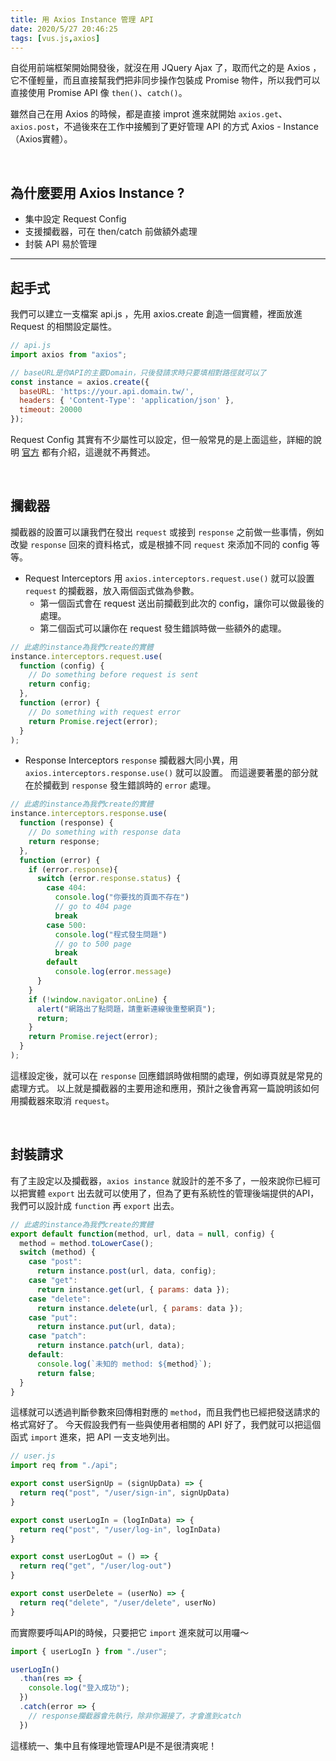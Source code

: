 ```yaml
---
title: 用 Axios Instance 管理 API
date: 2020/5/27 20:46:25
tags: [vus.js,axios]
---
```

自從用前端框架開始開發後，就沒在用 JQuery Ajax 了，取而代之的是 Axios ，它不僅輕量，而且直接幫我們把非同步操作包裝成 Promise 物件，所以我們可以直接使用 Promise API 像 `then()`、`catch()`。

雖然自己在用 Axios 的時候，都是直接 improt 進來就開始 `axios.get`、`axios.post`，不過後來在工作中接觸到了更好管理 API 的方式 Axios - Instance （Axios實體）。

</br>

## 為什麼要用 Axios Instance ?
* 集中設定 Request Config
* 支援攔截器，可在 then/catch 前做額外處理
* 封裝 API 易於管理
---
## 起手式
我們可以建立一支檔案 api.js ，先用 axios.create 創造一個實體，裡面放進 Request 的相關設定屬性。

```javascript
// api.js
import axios from "axios";

// baseURL是你API的主要Domain，只後發請求時只要填相對路徑就可以了
const instance = axios.create({
  baseURL: 'https://your.api.domain.tw/',
  headers: { 'Content-Type': 'application/json' },
  timeout: 20000
});
```
Request Config 其實有不少屬性可以設定，但一般常見的是上面這些，詳細的說明 [官方](https://github.com/axios/axios#request-config) 都有介紹，這邊就不再贅述。

</br>

## 攔截器
攔截器的設置可以讓我們在發出 `request` 或接到 `response` 之前做一些事情，例如改變 `response` 回來的資料格式，或是根據不同 `request` 來添加不同的 config 等等。

* Request Interceptors
用 `axios.interceptors.request.use()` 就可以設置 `request` 的攔截器，放入兩個函式做為參數。
   - 第一個函式會在 request 送出前攔截到此次的 config，讓你可以做最後的處理。
   - 第二個函式可以讓你在 request 發生錯誤時做一些額外的處理。

```javascript
// 此處的instance為我們create的實體
instance.interceptors.request.use(
  function (config) {
    // Do something before request is sent
    return config;
  },
  function (error) {
    // Do something with request error
    return Promise.reject(error);
  }
);
```

* Response Interceptors
`response` 攔截器大同小異，用 `axios.interceptors.response.use()` 就可以設置。
而這邊要著墨的部分就在於攔截到 `response` 發生錯誤時的 `error` 處理。
```javascript
// 此處的instance為我們create的實體
instance.interceptors.response.use(
  function (response) {
    // Do something with response data
    return response;
  },
  function (error) {
    if (error.response){
      switch (error.response.status) {
        case 404:
          console.log("你要找的頁面不存在")
          // go to 404 page
          break
        case 500:
          console.log("程式發生問題")
          // go to 500 page
          break
        default
          console.log(error.message)
      }
    } 
    if (!window.navigator.onLine) {
      alert("網路出了點問題，請重新連線後重整網頁");
      return;
    }
    return Promise.reject(error);
  }
);
```
這樣設定後，就可以在 `response` 回應錯誤時做相關的處理，例如導頁就是常見的處理方式。
以上就是攔截器的主要用途和應用，預計之後會再寫一篇說明該如何用攔截器來取消 `request`。

</br>

## 封裝請求
有了主設定以及攔截器，`axios instance` 就設計的差不多了，一般來說你已經可以把實體 `export` 出去就可以使用了，但為了更有系統性的管理後端提供的API，我們可以設計成 `function` 再 `export` 出去。
```javascript
// 此處的instance為我們create的實體
export default function(method, url, data = null, config) {
  method = method.toLowerCase();
  switch (method) {
    case "post":
      return instance.post(url, data, config);
    case "get":
      return instance.get(url, { params: data });
    case "delete":
      return instance.delete(url, { params: data });
    case "put":
      return instance.put(url, data);
    case "patch":
      return instance.patch(url, data);
    default:
      console.log(`未知的 method: ${method}`);
      return false;
  }
}
```
這樣就可以透過判斷參數來回傳相對應的 `method`，而且我們也已經把發送請求的格式寫好了。
今天假設我們有一些與使用者相關的 API 好了，我們就可以把這個函式 `import` 進來，把 API 一支支地列出。
```javascript
// user.js
import req from "./api";

export const userSignUp = (signUpData) => {
  return req("post", "/user/sign-in", signUpData)
}

export const userLogIn = (logInData) => {
  return req("post", "/user/log-in", logInData)
}

export const userLogOut = () => {
  return req("get", "/user/log-out")
}

export const userDelete = (userNo) => {
  return req("delete", "/user/delete", userNo)
}
```

而實際要呼叫API的時候，只要把它 `import` 進來就可以用囉～
```javascript
import { userLogIn } from "./user";

userLogIn()
  .than(res => {
    console.log("登入成功");
  })
  .catch(error => {
    // response攔截器會先執行，除非你漏接了，才會進到catch
  })
```

這樣統一、集中且有條理地管理API是不是很清爽呢！
